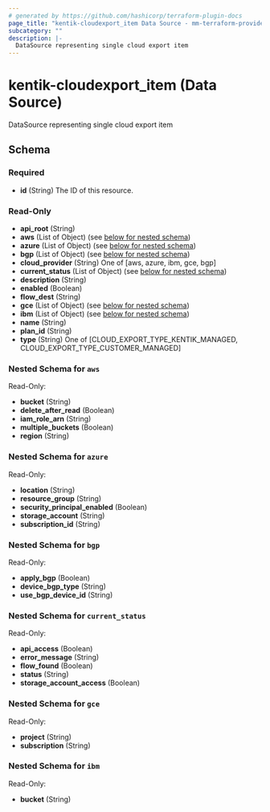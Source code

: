 ```yaml
---
# generated by https://github.com/hashicorp/terraform-plugin-docs
page_title: "kentik-cloudexport_item Data Source - mm-terraform-provider-kentik-cloudexport"
subcategory: ""
description: |-
  DataSource representing single cloud export item
---
```


# kentik-cloudexport_item (Data Source)

DataSource representing single cloud export item



<!-- schema generated by tfplugindocs -->
## Schema

### Required

- **id** (String) The ID of this resource.

### Read-Only

- **api_root** (String)
- **aws** (List of Object) (see [below for nested schema](#nestedatt--aws))
- **azure** (List of Object) (see [below for nested schema](#nestedatt--azure))
- **bgp** (List of Object) (see [below for nested schema](#nestedatt--bgp))
- **cloud_provider** (String) One of [aws, azure, ibm, gce, bgp]
- **current_status** (List of Object) (see [below for nested schema](#nestedatt--current_status))
- **description** (String)
- **enabled** (Boolean)
- **flow_dest** (String)
- **gce** (List of Object) (see [below for nested schema](#nestedatt--gce))
- **ibm** (List of Object) (see [below for nested schema](#nestedatt--ibm))
- **name** (String)
- **plan_id** (String)
- **type** (String) One of [CLOUD_EXPORT_TYPE_KENTIK_MANAGED, CLOUD_EXPORT_TYPE_CUSTOMER_MANAGED]

<a id="nestedatt--aws"></a>
### Nested Schema for `aws`

Read-Only:

- **bucket** (String)
- **delete_after_read** (Boolean)
- **iam_role_arn** (String)
- **multiple_buckets** (Boolean)
- **region** (String)


<a id="nestedatt--azure"></a>
### Nested Schema for `azure`

Read-Only:

- **location** (String)
- **resource_group** (String)
- **security_principal_enabled** (Boolean)
- **storage_account** (String)
- **subscription_id** (String)


<a id="nestedatt--bgp"></a>
### Nested Schema for `bgp`

Read-Only:

- **apply_bgp** (Boolean)
- **device_bgp_type** (String)
- **use_bgp_device_id** (String)


<a id="nestedatt--current_status"></a>
### Nested Schema for `current_status`

Read-Only:

- **api_access** (Boolean)
- **error_message** (String)
- **flow_found** (Boolean)
- **status** (String)
- **storage_account_access** (Boolean)


<a id="nestedatt--gce"></a>
### Nested Schema for `gce`

Read-Only:

- **project** (String)
- **subscription** (String)


<a id="nestedatt--ibm"></a>
### Nested Schema for `ibm`

Read-Only:

- **bucket** (String)



